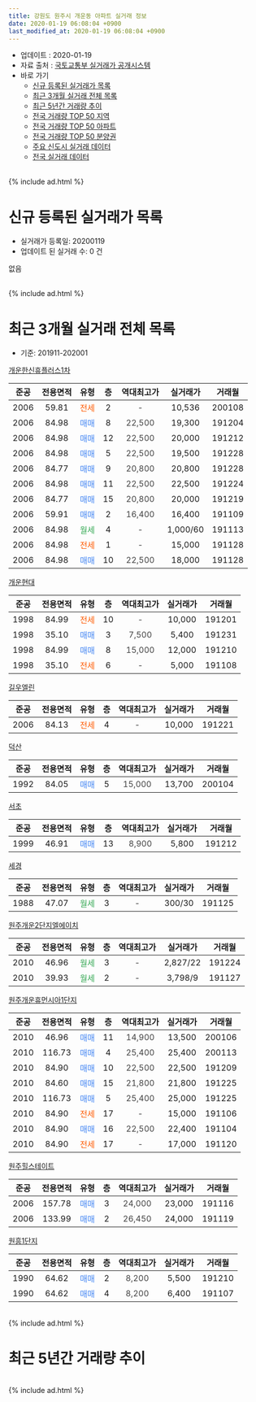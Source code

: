 ```yaml
---
title: 강원도 원주시 개운동 아파트 실거래 정보
date: 2020-01-19 06:08:04 +0900
last_modified_at: 2020-01-19 06:08:04 +0900
---
```


* 업데이트 : 2020-01-19
* 자료 출처 : [국토교통부 실거래가 공개시스템](http://rt.molit.go.kr)
* 바로 가기
    * [신규 등록된 실거래가 목록](#신규-등록된-실거래가-목록)
    * [최근 3개월 실거래 전체 목록](#최근-3개월-실거래-전체-목록)
    * [최근 5년간 거래량 추이](#최근-5년간-거래량-추이)
    * [전국 거래량 TOP 50 지역](https://apt-info.github.io/apt-trade-info/최근-3개월-전국에서-가장-거래가-많이-발생한-지역)
    * [전국 거래량 TOP 50 아파트](https://apt-info.github.io/apt-trade-info/최근-3개월-전국에서-가장-거래가-많이-발생한-아파트)
    * [전국 거래량 TOP 50 분양권](https://apt-info.github.io/apt-trade-info/최근-3개월-전국에서-가장-거래가-많이-발생한-분양권)
    * [주요 신도시 실거래 데이터](https://apt-info.github.io/apt-trade-info/주요-신도시)
    * [전국 실거래 데이터](https://apt-info.github.io/apt-trade-info/전국)
<br>
{% include ad.html %}
<br>

# 신규 등록된 실거래가 목록
* 실거래가 등록일: 20200119
* 업데이트 된 실거래 수: 0 건

없음

<br>
{% include ad.html %}
<br>

# 최근 3개월 실거래 전체 목록
* 기준: 201911-202001


[개운한신휴플러스1차](https://search.naver.com/search.naver?query=%EA%B0%95%EC%9B%90%EB%8F%84+%EC%9B%90%EC%A3%BC%EC%8B%9C+%EA%B0%9C%EC%9A%B4%EB%8F%99+%EA%B0%9C%EC%9A%B4%ED%95%9C%EC%8B%A0%ED%9C%B4%ED%94%8C%EB%9F%AC%EC%8A%A41%EC%B0%A8)

|준공|전용면적|유형|층|역대최고가|실거래가|거래월|
|:---:|:---:|:---:|:---:|:---:|:---:|:---:|
|2006|59.81|<span style="color:#ff5a00">전세</span>|2|<span style="color:#444444">-</span>|10,536|200108|
|2006|84.98|<span style="color:#4285f3">매매</span>|8|<span style="color:#444444">22,500</span>|19,300|191204|
|2006|84.98|<span style="color:#4285f3">매매</span>|12|<span style="color:#444444">22,500</span>|20,000|191212|
|2006|84.98|<span style="color:#4285f3">매매</span>|5|<span style="color:#444444">22,500</span>|19,500|191228|
|2006|84.77|<span style="color:#4285f3">매매</span>|9|<span style="color:#444444">20,800</span>|20,800|191228|
|2006|84.98|<span style="color:#4285f3">매매</span>|11|<span style="color:#444444">22,500</span>|22,500|191224|
|2006|84.77|<span style="color:#4285f3">매매</span>|15|<span style="color:#444444">20,800</span>|20,000|191219|
|2006|59.91|<span style="color:#4285f3">매매</span>|2|<span style="color:#444444">16,400</span>|16,400|191109|
|2006|84.98|<span style="color:#34a853">월세</span>|4|<span style="color:#444444">-</span>|1,000/60|191113|
|2006|84.98|<span style="color:#ff5a00">전세</span>|1|<span style="color:#444444">-</span>|15,000|191128|
|2006|84.98|<span style="color:#4285f3">매매</span>|10|<span style="color:#444444">22,500</span>|18,000|191128|

[개운현대](https://search.naver.com/search.naver?query=%EA%B0%95%EC%9B%90%EB%8F%84+%EC%9B%90%EC%A3%BC%EC%8B%9C+%EA%B0%9C%EC%9A%B4%EB%8F%99+%EA%B0%9C%EC%9A%B4%ED%98%84%EB%8C%80)

|준공|전용면적|유형|층|역대최고가|실거래가|거래월|
|:---:|:---:|:---:|:---:|:---:|:---:|:---:|
|1998|84.99|<span style="color:#ff5a00">전세</span>|10|<span style="color:#444444">-</span>|10,000|191201|
|1998|35.10|<span style="color:#4285f3">매매</span>|3|<span style="color:#444444">7,500</span>|5,400|191231|
|1998|84.99|<span style="color:#4285f3">매매</span>|8|<span style="color:#444444">15,000</span>|12,000|191210|
|1998|35.10|<span style="color:#ff5a00">전세</span>|6|<span style="color:#444444">-</span>|5,000|191108|

[길우엘린](https://search.naver.com/search.naver?query=%EA%B0%95%EC%9B%90%EB%8F%84+%EC%9B%90%EC%A3%BC%EC%8B%9C+%EA%B0%9C%EC%9A%B4%EB%8F%99+%EA%B8%B8%EC%9A%B0%EC%97%98%EB%A6%B0)

|준공|전용면적|유형|층|역대최고가|실거래가|거래월|
|:---:|:---:|:---:|:---:|:---:|:---:|:---:|
|2006|84.13|<span style="color:#ff5a00">전세</span>|4|<span style="color:#444444">-</span>|10,000|191221|

[덕산](https://search.naver.com/search.naver?query=%EA%B0%95%EC%9B%90%EB%8F%84+%EC%9B%90%EC%A3%BC%EC%8B%9C+%EA%B0%9C%EC%9A%B4%EB%8F%99+%EB%8D%95%EC%82%B0)

|준공|전용면적|유형|층|역대최고가|실거래가|거래월|
|:---:|:---:|:---:|:---:|:---:|:---:|:---:|
|1992|84.05|<span style="color:#4285f3">매매</span>|5|<span style="color:#444444">15,000</span>|13,700|200104|

[서초](https://search.naver.com/search.naver?query=%EA%B0%95%EC%9B%90%EB%8F%84+%EC%9B%90%EC%A3%BC%EC%8B%9C+%EA%B0%9C%EC%9A%B4%EB%8F%99+%EC%84%9C%EC%B4%88)

|준공|전용면적|유형|층|역대최고가|실거래가|거래월|
|:---:|:---:|:---:|:---:|:---:|:---:|:---:|
|1999|46.91|<span style="color:#4285f3">매매</span>|13|<span style="color:#444444">8,900</span>|5,800|191212|

[세경](https://search.naver.com/search.naver?query=%EA%B0%95%EC%9B%90%EB%8F%84+%EC%9B%90%EC%A3%BC%EC%8B%9C+%EA%B0%9C%EC%9A%B4%EB%8F%99+%EC%84%B8%EA%B2%BD)

|준공|전용면적|유형|층|역대최고가|실거래가|거래월|
|:---:|:---:|:---:|:---:|:---:|:---:|:---:|
|1988|47.07|<span style="color:#34a853">월세</span>|3|<span style="color:#444444">-</span>|300/30|191125|

[원주개운2단지엘에이치](https://search.naver.com/search.naver?query=%EA%B0%95%EC%9B%90%EB%8F%84+%EC%9B%90%EC%A3%BC%EC%8B%9C+%EA%B0%9C%EC%9A%B4%EB%8F%99+%EC%9B%90%EC%A3%BC%EA%B0%9C%EC%9A%B42%EB%8B%A8%EC%A7%80%EC%97%98%EC%97%90%EC%9D%B4%EC%B9%98)

|준공|전용면적|유형|층|역대최고가|실거래가|거래월|
|:---:|:---:|:---:|:---:|:---:|:---:|:---:|
|2010|46.96|<span style="color:#34a853">월세</span>|3|<span style="color:#444444">-</span>|2,827/22|191224|
|2010|39.93|<span style="color:#34a853">월세</span>|2|<span style="color:#444444">-</span>|3,798/9|191127|

[원주개운휴먼시아1단지](https://search.naver.com/search.naver?query=%EA%B0%95%EC%9B%90%EB%8F%84+%EC%9B%90%EC%A3%BC%EC%8B%9C+%EA%B0%9C%EC%9A%B4%EB%8F%99+%EC%9B%90%EC%A3%BC%EA%B0%9C%EC%9A%B4%ED%9C%B4%EB%A8%BC%EC%8B%9C%EC%95%841%EB%8B%A8%EC%A7%80)

|준공|전용면적|유형|층|역대최고가|실거래가|거래월|
|:---:|:---:|:---:|:---:|:---:|:---:|:---:|
|2010|46.96|<span style="color:#4285f3">매매</span>|11|<span style="color:#444444">14,900</span>|13,500|200106|
|2010|116.73|<span style="color:#4285f3">매매</span>|4|<span style="color:#444444">25,400</span>|25,400|200113|
|2010|84.90|<span style="color:#4285f3">매매</span>|10|<span style="color:#444444">22,500</span>|22,500|191209|
|2010|84.60|<span style="color:#4285f3">매매</span>|15|<span style="color:#444444">21,800</span>|21,800|191225|
|2010|116.73|<span style="color:#4285f3">매매</span>|5|<span style="color:#444444">25,400</span>|25,000|191225|
|2010|84.90|<span style="color:#ff5a00">전세</span>|17|<span style="color:#444444">-</span>|15,000|191106|
|2010|84.90|<span style="color:#4285f3">매매</span>|16|<span style="color:#444444">22,500</span>|22,400|191104|
|2010|84.90|<span style="color:#ff5a00">전세</span>|17|<span style="color:#444444">-</span>|17,000|191120|

[원주힐스테이트](https://search.naver.com/search.naver?query=%EA%B0%95%EC%9B%90%EB%8F%84+%EC%9B%90%EC%A3%BC%EC%8B%9C+%EA%B0%9C%EC%9A%B4%EB%8F%99+%EC%9B%90%EC%A3%BC%ED%9E%90%EC%8A%A4%ED%85%8C%EC%9D%B4%ED%8A%B8)

|준공|전용면적|유형|층|역대최고가|실거래가|거래월|
|:---:|:---:|:---:|:---:|:---:|:---:|:---:|
|2006|157.78|<span style="color:#4285f3">매매</span>|3|<span style="color:#444444">24,000</span>|23,000|191116|
|2006|133.99|<span style="color:#4285f3">매매</span>|2|<span style="color:#444444">26,450</span>|24,000|191119|

[원흥1단지](https://search.naver.com/search.naver?query=%EA%B0%95%EC%9B%90%EB%8F%84+%EC%9B%90%EC%A3%BC%EC%8B%9C+%EA%B0%9C%EC%9A%B4%EB%8F%99+%EC%9B%90%ED%9D%A51%EB%8B%A8%EC%A7%80)

|준공|전용면적|유형|층|역대최고가|실거래가|거래월|
|:---:|:---:|:---:|:---:|:---:|:---:|:---:|
|1990|64.62|<span style="color:#4285f3">매매</span>|2|<span style="color:#444444">8,200</span>|5,500|191210|
|1990|64.62|<span style="color:#4285f3">매매</span>|4|<span style="color:#444444">8,200</span>|6,400|191107|


<br>
{% include ad.html %}
<br>

# 최근 5년간 거래량 추이


<div style="width:100%;">
    <canvas id="deal_progress" height="200"></canvas>
</div>

<script>
new Chart(document.getElementById("deal_progress"), {
    type: 'line',
    data: {
        labels: ['201501','201502','201503','201504','201505','201506','201507','201508','201509','201510','201511','201512','201601','201602','201603','201604','201605','201606','201607','201608','201609','201610','201611','201612','201701','201702','201703','201704','201705','201706','201707','201708','201709','201710','201711','201712','201801','201802','201803','201804','201805','201806','201807','201808','201809','201810','201811','201812','201901','201902','201903','201904','201905','201906','201907','201908','201909','201910','201911','201912','202001'],
        datasets: [{
            label: '매매',
            pointRadius: 1,
            data: [26, 10, 23, 25, 16, 18, 18, 16, 17, 19, 22, 9, 19, 17, 23, 14, 13, 16, 23, 13, 18, 28, 15, 13, 19, 16, 17, 15, 11, 12, 9, 8, 12, 8, 9, 2, 12, 6, 14, 10, 7, 12, 14, 3, 10, 4, 6, 10, 3, 6, 17, 10, 6, 12, 6, 8, 6, 10, 6, 13, 3],
            borderColor: "rgba(255, 201, 14, 1)",
            backgroundColor: "rgba(255, 201, 14, 0.5)",
            fill: false,
            lineTension: 0
        },{
            label: '전월세',
            pointRadius: 1,
            data: [12, 15, 15, 13, 9, 13, 12, 9, 10, 7, 14, 10, 11, 17, 16, 13, 11, 4, 15, 30, 7, 15, 8, 12, 8, 12, 7, 20, 11, 8, 11, 11, 6, 10, 11, 4, 12, 15, 11, 4, 5, 9, 16, 25, 9, 20, 14, 8, 9, 16, 19, 11, 6, 2, 6, 22, 13, 19, 7, 3, 1],
            borderColor: "rgba(0, 141, 185, 1)",
            backgroundColor: "rgba(0, 141, 185, 0.5)",
            fill: false,
            lineTension: 0
        }
        ]
    },
    options: {
        responsive: true,
        title: {
            display: false
        },
        tooltips: {
            mode: 'index',
            intersect: false
        },
        hover: {
            mode: 'nearest',
            intersect: true
        },
        scales: {
            xAxes: [{
                display: true,
                scaleLabel: {
                    display: true,
                    labelString: '년/월'
                }
            }],
            yAxes: [{
                display: true,
                ticks: {
                    suggestedMin: 0,
                },
                scaleLabel: {
                    display: true,
                    labelString: '실거래 수'
                }
            }]
        }
    }
});

</script>


<br>
{% include ad.html %}
<br>

